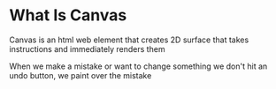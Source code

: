 # What Is Canvas

Canvas is an html web element that creates 2D surface that takes instructions and immediately renders them

When we make a mistake or want to change something we don't hit an undo button, we paint over the mistake
